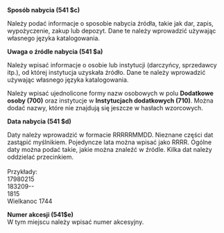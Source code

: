 **Sposób nabycia (541 $c)**  
  
Należy podać informacje o sposobie nabycia źródła, takie jak dar, zapis, wypożyczenie, zakup lub depozyt. Dane te należy wprowadzić używając własnego języka katalogowania.  
  
**Uwaga o źródle nabycia (541 $a)**  
  
Należy wpisać informacje o osobie lub instytucji (darczyńcy, sprzedawcy itp.), od której instytucja uzyskała źródło. Dane te należy wprowadzić używając własnego języka katalogowania.  
  
Należy wpisać ujednolicone formy nazw osobowych w polu **Dodatkowe osoby (700)** oraz instytucje w **Instytucjach dodatkowych (710)**. Można dodać nazwy, które nie znajdują się jeszcze w hasłach wzorcowych.  
  
**Data nabycia (541 $d)**  
  
Daty należy wprowadzić w formacie RRRRRMMDD. Nieznane części dat zastąpić myślnikiem. Pojedyncze lata można wpisać jako RRRR. Ogólne daty można podać takie, jakie można znaleźć w źródle. Kilka dat należy oddzielać przecinkiem.  
&nbsp;  
Przykłady:  
17980215  
183209--  
1815  
Wielkanoc 1744  
  
**Numer akcesji (541$e)**  
W tym miejscu należy wpisać numer akcesyjny.